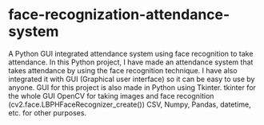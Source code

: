 # face-recognization-attendance-system
A Python GUI integrated attendance system using face recognition to take attendance.
In this Python project, I have made an attendance system that takes attendance by using the face recognition technique. I have also integrated it with GUI (Graphical user interface) so it can be easy to use by anyone. GUI for this project is also made in Python using Tkinter.
 tkinter for the whole GUI
 OpenCV for taking images and face recognition (cv2.face.LBPHFaceRecognizer_create())
 CSV, Numpy, Pandas, datetime, etc. for other purposes.
